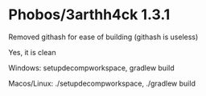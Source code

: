 # Phobos/3arthh4ck 1.3.1

Removed githash for ease of building (githash is useless)

Yes, it is clean

Windows: setupdecompworkspace, gradlew build

Macos/Linux: ./setupdecompworkspace, ./gradlew build

